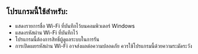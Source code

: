 ## โปรแกรมนี้ใช้สำหรับ:
- แสดงรายการชื่อ Wi-Fi ที่บันทึกไว้บนคอมพิวเตอร์ Windows
- แสดงรหัสผ่าน Wi-Fi ที่บันทึกไว้
- โปรแกรมนี้ต้องการสิทธิ์ผู้ดูแลระบบในการรัน
- การเปิดเผยรหัสผ่าน Wi-Fi อาจส่งผลต่อความปลอดภัย ควรใช้โปรแกรมนี้ด้วยความระมัดระวัง
